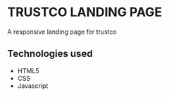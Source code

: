 # TRUSTCO LANDING PAGE

A responsive landing page for trustco

## Technologies used

- HTML5
- CSS
- Javascript
